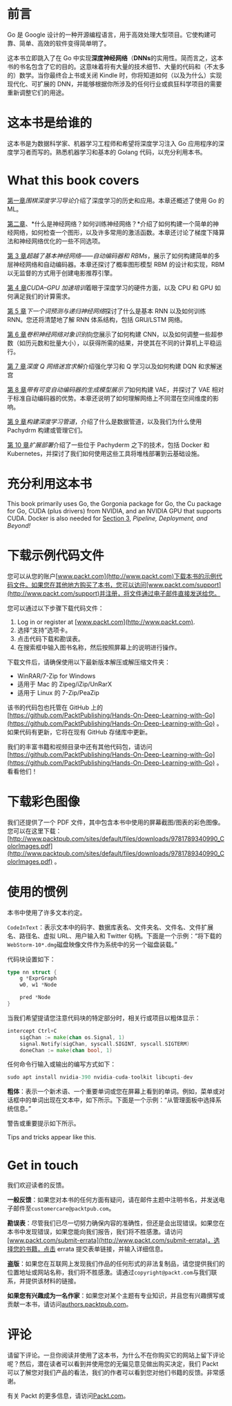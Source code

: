 # 前言

Go 是 Google 设计的一种开源编程语言，用于高效处理大型项目。它使构建可靠、简单、高效的软件变得简单明了。

这本书立即跳入了在 Go 中实现**深度神经网络**（**DNNs**的实用性。简而言之，这本书的书名包含了它的目的。这意味着将有大量的技术细节、大量的代码和（不太多的）数学。当你最终合上书或关闭 Kindle 时，你将知道如何（以及为什么）实现现代化、可扩展的 DNN，并能够根据你所涉及的任何行业或疯狂科学项目的需要重新调整它们的用途。

# 这本书是给谁的

这本书是为数据科学家、机器学习工程师和希望将深度学习注入 Go 应用程序的深度学习者而写的。熟悉机器学习和基本的 Golang 代码，以充分利用本书。

# What this book covers

[第一章](01.html)*围棋深度学习导论*介绍了深度学习的历史和应用。本章还概述了使用 Go 的 ML。

[第二章](02.html)、*什么是神经网络？如何训练神经网络？*介绍了如何构建一个简单的神经网络，如何检查一个图形，以及许多常用的激活函数。本章还讨论了梯度下降算法和神经网络优化的一些不同选项。

[第 3 章](03.html)*超越了基本神经网络——自动编码器和 RBMs*，展示了如何构建简单的多层神经网络和自动编码器。本章还探讨了概率图形模型 RBM 的设计和实现，RBM 以无监督的方式用于创建电影推荐引擎。

[第 4 章](04.html)*CUDA–GPU 加速培训*着眼于深度学习的硬件方面，以及 CPU 和 GPU 如何满足我们的计算需求。

[第 5 章](05.html)*下一个词预测与递归神经网络*探讨了什么是基本 RNN 以及如何训练 RNN。您还将清楚地了解 RNN 体系结构，包括 GRU/LSTM 网络。

[第 6 章](06.html)*卷积神经网络对象识别*向您展示了如何构建 CNN，以及如何调整一些超参数（如历元数和批量大小），以获得所需的结果，并使其在不同的计算机上平稳运行。

[第 7 章](07.html)*深度 Q 网络迷宫求解*介绍强化学习和 Q 学习以及如何构建 DQN 和求解迷宫

[第 8 章](08.html)*带有可变自动编码器的生成模型展示了*如何构建 VAE，并探讨了 VAE 相对于标准自动编码器的优势。本章还说明了如何理解网络上不同潜在空间维度的影响。

[第 9 章](09.html)*构建深度学习管道*，介绍了什么是数据管道，以及我们为什么使用 Pachydrm 构建或管理它们。

[第 10 章](10.html)*扩展部署*介绍了一些位于 Pachyderm 之下的技术，包括 Docker 和 Kubernetes，并探讨了我们如何使用这些工具将堆栈部署到云基础设施。

# 充分利用这本书

This book primarily uses Go, the Gorgonia package for Go, the Cu package for Go, CUDA (plus drivers) from NVIDIA, and an NVIDIA GPU that supports CUDA. Docker is also needed for [Section 3](sec3.html), *Pipeline, Deployment, and Beyond!* 

# 下载示例代码文件

您可以从您的账户[www.packt.com](http://www.packt.com)下载本书的示例代码文件。如果您在其他地方购买了本书，您可以访问[www.packt.com/support](http://www.packt.com/support)并注册，将文件通过电子邮件直接发送给您。

您可以通过以下步骤下载代码文件：

1.  Log in or register at [www.packt.com](http://www.packt.com).
2.  选择“支持”选项卡。
3.  点击代码下载和勘误表。
4.  在搜索框中输入图书名称，然后按照屏幕上的说明进行操作。

下载文件后，请确保使用以下最新版本解压或解压缩文件夹：

*   WinRAR/7-Zip for Windows
*   适用于 Mac 的 Zipeg/iZip/UnRarX
*   适用于 Linux 的 7-Zip/PeaZip

该书的代码包也托管在 GitHub 上的[https://github.com/PacktPublishing/Hands-On-Deep-Learning-with-Go](https://github.com/PacktPublishing/Hands-On-Deep-Learning-with-Go) 。如果代码有更新，它将在现有 GitHub 存储库中更新。

我们的丰富书籍和视频目录中还有其他代码包，请访问[https://github.com/PacktPublishing/Hands-On-Deep-Learning-with-Go](https://github.com/PacktPublishing/Hands-On-Deep-Learning-with-Go) 。看看他们！

# 下载彩色图像

我们还提供了一个 PDF 文件，其中包含本书中使用的屏幕截图/图表的彩色图像。您可以在这里下载：[http://www.packtpub.com/sites/default/files/downloads/9781789340990_ColorImages.pdf](http://www.packtpub.com/sites/default/files/downloads/9781789340990_ColorImages.pdf) 。

# 使用的惯例

本书中使用了许多文本约定。

`CodeInText`：表示文本中的码字、数据库表名、文件夹名、文件名、文件扩展名、路径名、虚拟 URL、用户输入和 Twitter 句柄。下面是一个示例：“将下载的`WebStorm-10*.dmg`磁盘映像文件作为系统中的另一个磁盘装载。”

代码块设置如下：

```go
type nn struct {
    g *ExprGraph
    w0, w1 *Node

    pred *Node
}
```

当我们希望提请您注意代码块的特定部分时，相关行或项目以粗体显示：

```go
intercept Ctrl+C
    sigChan := make(chan os.Signal, 1)
    signal.Notify(sigChan, syscall.SIGINT, syscall.SIGTERM)
    doneChan := make(chan bool, 1)
```

任何命令行输入或输出的编写方式如下：

```go
sudo apt install nvidia-390 nvidia-cuda-toolkit libcupti-dev
```

**粗体**：表示一个新术语、一个重要单词或您在屏幕上看到的单词。例如，菜单或对话框中的单词出现在文本中，如下所示。下面是一个示例：“从管理面板中选择系统信息。”

警告或重要提示如下所示。

Tips and tricks appear like this.

# Get in touch

我们欢迎读者的反馈。

**一般反馈**：如果您对本书的任何方面有疑问，请在邮件主题中注明书名，并发送电子邮件至`customercare@packtpub.com`。

**勘误表**：尽管我们已尽一切努力确保内容的准确性，但还是会出现错误。如果您在本书中发现错误，如果您能向我们报告，我们将不胜感激。请访问[www.packt.com/submit-errata](http://www.packt.com/submit-errata)，选择您的书籍，点击 errata 提交表单链接，并输入详细信息。

**盗版**：如果您在互联网上发现我们作品的任何形式的非法复制品，请您提供我们的位置地址或网站名称，我们将不胜感激。请通过`copyright@packt.com`与我们联系，并提供该材料的链接。

**如果您有兴趣成为一名作家**：如果您对某个主题有专业知识，并且您有兴趣撰写或贡献一本书，请访问[authors.packtpub.com](http://authors.packtpub.com/)。

# 评论

请留下评论。一旦你阅读并使用了这本书，为什么不在你购买它的网站上留下评论呢？然后，潜在读者可以看到并使用您的无偏见意见做出购买决定，我们 Packt 可以了解您对我们产品的看法，我们的作者可以看到您对他们书籍的反馈。非常感谢。

有关 Packt 的更多信息，请访问[Packt.com](http://www.packt.com/)。